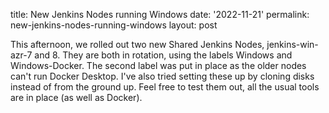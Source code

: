 title: New Jenkins Nodes running Windows
date: '2022-11-21'
permalink: new-jenkins-nodes-running-windows
layout: post

This afternoon, we rolled out two new Shared Jenkins Nodes, jenkins-win-azr-7 and 8. They are both in rotation, using the labels Windows and Windows-Docker. The second label was put in place as the older nodes can't run Docker Desktop. I've also tried setting these up by cloning disks instead of from the ground up.
Feel free to test them out, all the usual tools are in place (as well as Docker). 
